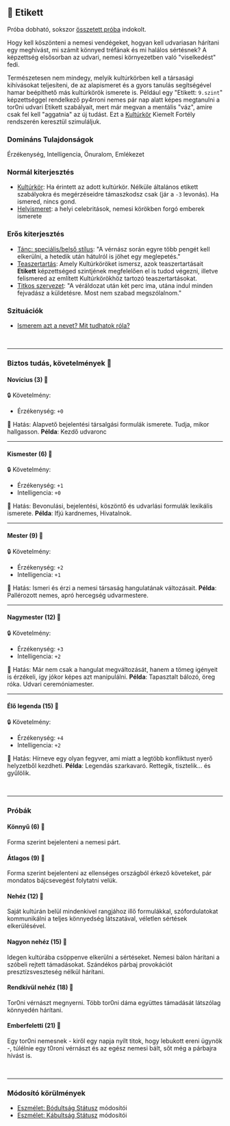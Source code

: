 ## 🔵 Etikett

Próba dobható, sokszor [összetett próba](../030_06_01_kepzettsegproba.md#összetett-képzettségpróba-másodlagos-próbadobások) indokolt.

Hogy kell köszönteni a nemesi vendégeket, hogyan kell udvariasan hárítani egy meghívást, mi számít könnyed tréfának és mi halálos sértésnek? A képzettség elsősorban az udvari, nemesi környezetben való "viselkedést" fedi.

Természetesen nem mindegy, melyik kultúrkörben kell a társasági kihívásokat teljesíteni, de az alapismeret és a gyors tanulás segítségével hamar beépíthető más kultúrkörök ismerete is. Például egy "Etikett: `9.szint`" képzettséggel rendelkező py4rroni nemes pár nap alatt képes megtanulni a tor0ni udvari Etikett szabályait, mert már megvan a mentális "váz", amire csak fel kell "aggatnia" az új tudást. Ezt a [Kultúrkör](../fortelyok.kiemelt/kulturkor.md) Kiemelt Fortély rendszerén keresztül szimuláljuk.

### Domináns Tulajdonságok

Érzékenység, Intelligencia, Önuralom, Emlékezet

### Normál kiterjesztés

- [Kultúrkör](../fortelyok.kiemelt/kulturkor.md): Ha érintett az adott kultúrkör. Nélküle általános etikett szabályokra és megérzéseidre támaszkodsz csak (jár a `-3` levonás). Ha ismered, nincs gond.
- [Helyismeret](../fortelyok.kiemelt/helyismeret.md): a helyi celebritások, nemesi körökben forgó emberek ismerete

### Erős kiterjesztés

- [Tánc: speciális/belső stílus](../fortelyok.szabad/tanc_belso_stilus.md): "A vérnász során egyre több pengét kell elkerülni, a hetedik után hátulról is jöhet egy meglepetés."
- [Teaszertartás](../fortelyok.szabad/teaszertartas.md): Amely Kultúrköröket ismersz, azok teaszertartásait **Etikett** képzettséged szintjének megfelelően el is tudod végezni, illetve felismered az említett Kultúrkörökhöz tartozó teaszertartásokat.
- [Titkos szervezet](../fortelyok.szabad/titkos_szervezet.md):  "A véráldozat után két perc ima, utána indul minden fejvadász a küldetésre. Most nem szabad megszólalnom."

### Szituációk

- [Ismerem azt a nevet? Mit tudhatok róla?](../szituaciok/ismerem_mit_tudhatok_rola.md)

<br />

---
### Biztos tudás, követelmények 📖

#### Novícius (3) 📖

🔒 Követelmény:
- Érzékenység: `+0`

🌟 Hatás: Alapvető bejelentési társalgási formulák ismerete. Tudja, mikor hallgasson. **Példa**: Kezdő udvaronc

---
#### Kismester (6) 📖

🔒 Követelmény:
- Érzékenység: `+1`
- Intelligencia: `+0`

🌟 Hatás: Bevonulási, bejelentési, köszöntő és udvarlási formulák lexikális ismerete. **Példa**: Ifjú kardnemes, Hivatalnok.

---
#### Mester (9) 📖

🔒 Követelmény:
- Érzékenység: `+2`
- Intelligencia: `+1`

🌟 Hatás: Ismeri és érzi a nemesi társaság hangulatának változásait. **Példa**: Pallérozott nemes, apró hercegség udvarmestere.

---
#### Nagymester (12) 📖

🔒 Követelmény:
- Érzékenység: `+3`
- Intelligencia: `+2`

🌟 Hatás: Már nem csak a hangulat megváltozását, hanem a tömeg igényeit is érzékeli, így  jókor képes azt manipulálni. **Példa**: Tapasztalt bálozó, öreg róka. Udvari ceremóniamester.

---
#### Élő legenda (15) 📖

🔒 Követelmény:
- Érzékenység: `+4`
- Intelligencia: `+2`

🌟 Hatás: Hírneve egy olyan fegyver, ami miatt a legtöbb konfliktust nyerő helyzetből kezdheti.  **Példa**: Legendás szarkavaró. Rettegik, tisztelik... és gyűlölik.

<br />

---
### Próbák

#### Könnyű (6) 🎲 

Forma szerint bejelenteni a nemesi párt.

#### Átlagos (9) 🎲 

Forma szerint bejelenteni az ellenséges országból érkező követeket, pár mondatos bájcsevegést folytatni velük.

#### Nehéz (12) 🎲 

Saját kultúrán belül mindenkivel rangjához illő formulákkal, szófordulatokat kommunikálni a teljes könnyedség látszatával, véletlen sértések elkerülésével.

#### Nagyon nehéz (15) 🎲 

Idegen kultúrába csöppenve elkerülni a sértéseket. Nemesi bálon hárítani a szóbeli rejtett  támadásokat. Szándékos párbaj provokációt presztízsveszteség nélkül hárítani.

#### Rendkívül nehéz (18) 🎲 

Tor0ni vérnászt megnyerni. Több tor0ni dáma együttes támadását látszólag könnyedén hárítani.

#### Emberfeletti (21) 🎲 

Egy tor0ni nemesnek - kiről egy napja nyílt titok, hogy lebukott ereni ügynök -, túlélnie egy t0roni vérnászt és az egész nemesi bált, sőt még a párbajra hívást is.

<br />

---
### Módosító körülmények

- [Eszmélet: Bódultság Státusz](../082_statuszok.md#%EF%B8%8F-eszm%C3%A9let-1-b%C3%B3dults%C3%A1g) módosítói
- [Eszmélet: Kábultság Státusz](../082_statuszok.md#%EF%B8%8F-eszm%C3%A9let-2-k%C3%A1bults%C3%A1g) módosítói
